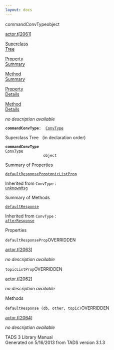 ```yaml
---
layout: docs
---
```

<span class="title">commandConvType</span><span class="type">object</span>

[actor.t](../file/actor.t.html)\[[2061](../source/actor.t.html#2061)\]

[Superclass  
Tree](#_SuperClassTree_)

[Property  
Summary](#_PropSummary_)

[Method  
Summary](#_MethodSummary_)

[Property  
Details](#_Properties_)

[Method  
Details](#_Methods_)



*no description available*

**`commandConvType`**` :   `[`ConvType`](../object/ConvType.html)



<span id="_SuperClassTree_"></span>



<span class="hdln">Superclass Tree</span>   (in declaration order)



**`commandConvType`**  
[`ConvType`](../object/ConvType.html)  
`                 object`  
<span id="_PropSummary_"></span>



<span class="hdln">Summary of Properties</span>  



[`defaultResponseProp`](#defaultResponseProp)[`topicListProp`](#topicListProp)

Inherited from `ConvType` :  
[`unknownMsg`](../object/ConvType.html#unknownMsg)

<span id="_MethodSummary_"></span>



<span class="hdln">Summary of Methods</span>  



[`defaultResponse`](#defaultResponse)

Inherited from `ConvType` :  
[`afterResponse`](../object/ConvType.html#afterResponse)

<span id="_Properties_"></span>



<span class="hdln">Properties</span>  



<span id="defaultResponseProp"></span>

`defaultResponseProp`<span class="rem">OVERRIDDEN</span>

[actor.t](../file/actor.t.html)\[[2063](../source/actor.t.html#2063)\]



*no description available*



<span id="topicListProp"></span>

`topicListProp`<span class="rem">OVERRIDDEN</span>

[actor.t](../file/actor.t.html)\[[2062](../source/actor.t.html#2062)\]



*no description available*



<span id="_Methods_"></span>



<span class="hdln">Methods</span>  



<span id="defaultResponse"></span>

`defaultResponse (db, other, topic)`<span class="rem">OVERRIDDEN</span>

[actor.t](../file/actor.t.html)\[[2064](../source/actor.t.html#2064)\]



*no description available*





TADS 3 Library Manual  
Generated on 5/16/2013 from TADS version 3.1.3


